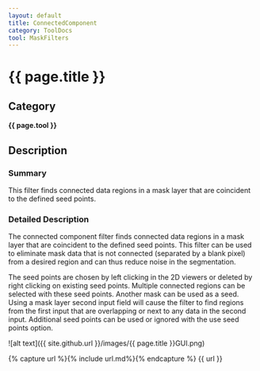 ```yaml
---
layout: default
title: ConnectedComponent
category: ToolDocs 
tool: MaskFilters 
---
```


# {{ page.title }} 

## Category

**{{ page.tool }}**

## Description

### Summary

This filter finds connected data regions in a mask layer that are coincident to the defined seed points.

### Detailed Description

The connected component filter finds connected data regions in a mask layer that are coincident to the defined seed points. This filter can be used to eliminate mask data that is not connected (separated by a blank pixel) from a desired region and can thus reduce noise in the segmentation.

The seed points are chosen by left clicking in the 2D viewers or deleted by right clicking on existing seed points. Multiple connected regions can be selected with these seed points. Another mask can be used as a seed. Using a mask layer second input field will cause the filter to find regions from the first input that are overlapping or next to any data in the second input. Additional seed points can be used or ignored with the use seed points option.

![alt text]({{ site.github.url }}/images/{{ page.title }}GUI.png)

{% capture url %}{% include url.md%}{% endcapture %}
{{ url }}

